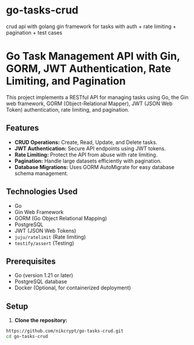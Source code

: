 # go-tasks-crud
crud api with golang gin framework for tasks with auth + rate limiting + pagination + test cases 

# Go Task Management API with Gin, GORM, JWT Authentication, Rate Limiting, and Pagination

This project implements a RESTful API for managing tasks using Go, the Gin web framework, GORM (Object-Relational Mapper), JWT (JSON Web Token) authentication, rate limiting, and pagination.

## Features

*   **CRUD Operations:** Create, Read, Update, and Delete tasks.
*   **JWT Authentication:** Secure API endpoints using JWT tokens.
*   **Rate Limiting:** Protect the API from abuse with rate limiting.
*   **Pagination:** Handle large datasets efficiently with pagination.
*   **Database Migrations:** Uses GORM AutoMigrate for easy database schema management.

## Technologies Used

*   Go
*   Gin Web Framework
*   GORM (Go Object Relational Mapping)
*   PostgreSQL
*   JWT (JSON Web Tokens)
*   `juju/ratelimit` (Rate limiting)
*   `testify/assert` (Testing)

## Prerequisites

*   Go (version 1.21 or later)
*   PostgreSQL database
*   Docker (Optional, for containerized deployment)

## Setup

1.  **Clone the repository:**

```bash
https://github.com/nikcrypt/go-tasks-crud.git
cd go-tasks-crud